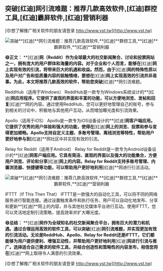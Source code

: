 ## **突破**[红迪]**网引流难题：推荐几款高效软件,**[红迪]**群控工具,**[红迪]**霸屏软件,**[红迪]**营销利器**

[😍想了解推广相关软件的朋友请登录 http://www.vst.tw](http://www.vst.tw)

 <center><img src="https://vst.tw/MP4/tuiguang/png/8.png" alt="突破**[红迪]**网引流难题：推荐几款高效软件,**[红迪]**群控工具,**[红迪]**霸屏软件,**[红迪]**营销利器"></center>

**😄正文：**
**[红迪]**网（Reddit）作为全球最大的社交新闻聚合、讨论和投票网站之一，拥有庞大的用户群体和海量的内容。对于企业和个人而言，能够在**[红迪]**网上实现有效的引流，将带来巨大的机遇和收益。然而，由于**[红迪]**网的特殊性质以及用户对广告和低质量内容的抵触情绪，要想在**[红迪]**网上实现高效的引流并非易事。为此，本文将推荐几款高效的软件，帮助您突破**[红迪]**网引流难题。

ReddHub（适用于Windows）
ReddHub是一款专为Windows系统设计的**[红迪]**网应用程序。它提供了直观的界面和丰富的功能，可以方便地浏览、发帖和回复**[红迪]**网的内容。通过使用ReddHub，您可以更好地管理自己的账号，参与到相关的讨论中，积极地与其他用户互动，从而增加曝光度和引流效果。

Apollo（适用于iOS）
Apollo是一款专为iOS设备设计的**[红迪]**网客户端应用。它提供了优秀的用户体验和强大的功能，使得在**[红迪]**网上的浏览、投票和参与变得更加顺畅。Apollo支持自定义主题、多账号管理、离线浏览等特性，帮助用户更好地参与到**[红迪]**网社区中并实现有效的引流。

Relay for Reddit（适用于Android）
Relay for Reddit是一款专为Android设备设计的**[红迪]**网客户端应用。它具有简洁、直观的界面以及强大的功能集合，方便用户浏览、评论和分享**[红迪]**网上的内容。Relay for Reddit支持多账号管理、内置浏览器、快捷键等功能，可以帮助用户更好地利用**[红迪]**网进行引流活动。

 <center><img src="https://vst.tw/MP4/tuiguang/png/2.png" alt="突破**[红迪]**网引流难题：推荐几款高效软件,**[红迪]**群控工具,**[红迪]**霸屏软件,**[红迪]**营销利器"></center>

IFTTT（If This Then That）
IFTTT是一款强大的自动化工具，可以将不同的网络服务进行智能连接。通过设置触发条件和执行任务，用户可以自动化地发布、分享和更新**[红迪]**网上的内容，并与其他社交媒体平台进行互动。使用IFTTT，您可以灵活地定制引流策略，提高效率并扩大曝光度。

**😄总结：**
**[红迪]**网作为全球知名的社交新闻聚合平台，拥有巨大的潜力和机遇。通过合理运用高效的软件工具，可以突破**[红迪]**网引流难题，并实现更加有效的引流活动。无论是ReddHub、Apollo、Relay for Reddit还是IFTTT，它们都能够为用户提供便利、增强互动性，并帮助用户更好地利用**[红迪]**网进行引流与推广。选择适合自己需求的软件工具，并结合创造性和策略性的内容发布，相信您将在**[红迪]**网上取得令人满意的引流效果。

[😍想了解推广相关软件的朋友请登录 http://www.vst.tw](http://www.vst.tw)



